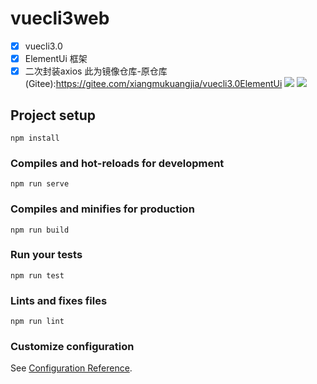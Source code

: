 # vuecli3web
- [x] vuecli3.0
- [x] ElementUi 框架 
- [x] 二次封装axios
此为镜像仓库-原仓库(Gitee):https://gitee.com/xiangmukuangjia/vuecli3.0ElementUi
![](https://images.gitee.com/uploads/images/2019/0723/154037_813259a0_1430678.png)
![](https://images.gitee.com/uploads/images/2019/0723/154514_94373c4e_1430678.png)
## Project setup
```
npm install
```

### Compiles and hot-reloads for development
```
npm run serve
```

### Compiles and minifies for production
```
npm run build
```

### Run your tests
```
npm run test
```

### Lints and fixes files
```
npm run lint
```

### Customize configuration
See [Configuration Reference](https://cli.vuejs.org/config/).
